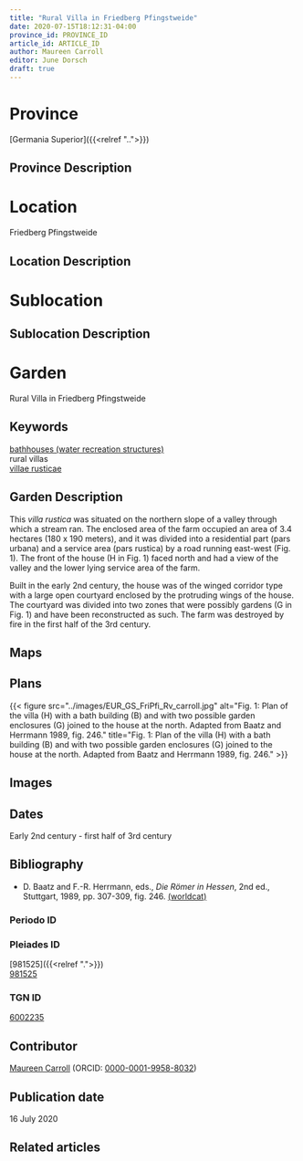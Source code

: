 ```yaml
---
title: "Rural Villa in Friedberg Pfingstweide"
date: 2020-07-15T18:12:31-04:00
province_id: PROVINCE_ID
article_id: ARTICLE_ID
author: Maureen Carroll
editor: June Dorsch
draft: true
---
```


# Province

[Germania Superior]({{<relref "..">}})  

## Province Description

<!-- DESCRIPTION -->


# Location

Friedberg Pfingstweide

## Location Description

<!-- LEAVE THIS BLANK FOR NOW -->

# Sublocation

<!--
[AREA WITHIN LOCATION, LIKE “PALATINE HILL”](GEOREFERENCE LINK)
A sublocation is any area larger than an individual garden, but located within a location. I would always try to include a link to a controlled vocabulary here if possible. This ID may well be different from the Garden ID, e.g., Pompeii versus a Garden in one of the houses which has its own Pleiades ID.
-->

## Sublocation Description

<!-- DESCRIPTION -->

# Garden

Rural Villa in Friedberg Pfingstweide

## Keywords

[bathhouses (water recreation structures)](http://vocab.getty.edu/page/aat/300007347)  
rural villas  
[villae rusticae](http://vocab.getty.edu/page/aat/300005518)

## Garden Description

This *villa rustica* was situated on the northern slope of a valley through which a stream ran. The enclosed area of the farm occupied an area of 3.4 hectares (180 x 190 meters), and it was divided into a residential part (pars urbana) and a service area (pars rustica) by a road running east-west (Fig. 1). The front of the house (H in Fig. 1) faced north and had a view of the valley and the lower lying service area of the farm.

Built in the early 2nd century, the house was of the winged corridor type with a large open courtyard enclosed by the protruding wings of the house. The courtyard was divided into two zones that were possibly gardens (G in Fig. 1) and have been reconstructed as such. The farm was destroyed by fire in the first half of the 3rd century.

## Maps

<!--
{{< figure src="../images/image_name.ext" alt="alt_text" title="CAPTION" >}}
-->

## Plans

{{< figure src="../images/EUR_GS_FriPfi_Rv_carroll.jpg" alt="Fig. 1: Plan of the villa (H) with a bath building (B) and with two possible garden enclosures (G) joined to the house at the north. Adapted from Baatz and Herrmann 1989, fig. 246." title="Fig. 1: Plan of the villa (H) with a bath building (B) and with two possible garden enclosures (G) joined to the house at the north. Adapted from Baatz and Herrmann 1989, fig. 246." >}}

## Images

<!--
{{< figure src="../images/image_name.ext" alt="alt_text" title="CAPTION" >}}
-->

## Dates

Early 2nd century - first half of 3rd century

## Bibliography

* D. Baatz and F.-R. Herrmann, eds., *Die Römer in Hessen*, 2nd ed., Stuttgart, 1989, pp. 307-309, fig. 246. [(worldcat)](http://www.worldcat.org/oclc/476625416)

### Periodo ID

<!-- [PERIODO_ID](https://pleiades.stoa.org/places/PLEIADES_ID) -->

### Pleiades ID

[981525]({{<relref ".">}}) \
[981525](https://pleiades.stoa.org/places/981525)

### TGN ID

[6002235](http://vocab.getty.edu/page/tgn/6002235)

## Contributor

[Maureen Carroll](https://www.sheffield.ac.uk/archaeology/our-people/academic-staff/maureen-carroll) (ORCID: [0000-0001-9958-8032](https://orcid.org/0000-0001-9958-8032))

## Publication date

16 July 2020


## Related articles

<!-- Links to other related articles. Leave blank for now -->
